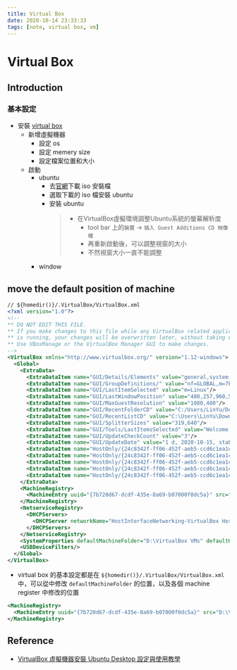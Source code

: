 ```yaml
---
title: Virtual Box
date: 2020-10-14 23:33:33
tags: [note, virtual box, vm]
---
```


# Virtual Box

## Introduction
### 基本設定
- 安裝 [virtual box](https://www.virtualbox.org/wiki/Downloads)
    - 新增虛擬機器
        - 設定 os
        - 設定 memery size
        - 設定檔案位置和大小
    - 啟動
        - ubuntu
            - 去[官網](https://www.ubuntu-tw.org/modules/tinyd0/)下載 iso 安裝檔
            - 選取下載的 iso 檔安裝 ubuntu
            - 安裝 ubuntu
                > - 在VirtualBox虛擬環境調整Ubuntu系統的螢幕解析度
                >     - tool bar 上的`裝置` -> `插入 Guest Additions CD 映像檔`
                >     - 再重新啟動後，可以調整視窗的大小
                >     - 不然視窗大小一直不能調整
        - window
    <!--more-->
## move the default position of machine
```xml
// ${homedir()}/.VirtualBox/VirtualBox.xml
<?xml version="1.0"?>
<!--
** DO NOT EDIT THIS FILE.
** If you make changes to this file while any VirtualBox related application
** is running, your changes will be overwritten later, without taking effect.
** Use VBoxManage or the VirtualBox Manager GUI to make changes.
-->
<VirtualBox xmlns="http://www.virtualbox.org/" version="1.12-windows">
  <Global>
    <ExtraData>
      <ExtraDataItem name="GUI/Details/Elements" value="general,system,preview,display,storage,audio,network,usb,sharedFolders,description"/>
      <ExtraDataItem name="GUI/GroupDefinitions/" value="nf=GLOBAL,m=7b720d67-dcdf-435e-8a69-b07000f0dc5a"/>
      <ExtraDataItem name="GUI/LastItemSelected" value="m=Linux"/>
      <ExtraDataItem name="GUI/LastWindowPosition" value="480,257,960,515"/>
      <ExtraDataItem name="GUI/MaxGuestResolution" value="1080,480"/>
      <ExtraDataItem name="GUI/RecentFolderCD" value="C:/Users/LinYu/Downloads"/>
      <ExtraDataItem name="GUI/RecentListCD" value="C:\Users\LinYu\Downloads\ubuntu-20.04.1-desktop-amd64.iso"/>
      <ExtraDataItem name="GUI/SplitterSizes" value="319,640"/>
      <ExtraDataItem name="GUI/Tools/LastItemsSelected" value="Welcome,Details"/>
      <ExtraDataItem name="GUI/UpdateCheckCount" value="3"/>
      <ExtraDataItem name="GUI/UpdateDate" value="1 d, 2020-10-15, stable, 6.1.14"/>
      <ExtraDataItem name="HostOnly/{24c8342f-ff06-452f-aeb5-ccd6c1ea1cf2}/IPAddress" value="192.168.56.1"/>
      <ExtraDataItem name="HostOnly/{24c8342f-ff06-452f-aeb5-ccd6c1ea1cf2}/IPNetMask" value="255.255.255.0"/>
      <ExtraDataItem name="HostOnly/{24c8342f-ff06-452f-aeb5-ccd6c1ea1cf2}/IPV6Address" value="fe80::2125:2d7d:d367:8975"/>
      <ExtraDataItem name="HostOnly/{24c8342f-ff06-452f-aeb5-ccd6c1ea1cf2}/IPV6PrefixLen" value="64"/>
      <ExtraDataItem name="HostOnly/{24c8342f-ff06-452f-aeb5-ccd6c1ea1cf2}/Name" value="VirtualBox Host-Only Ethernet Adapter"/>
    </ExtraData>
    <MachineRegistry>
      <MachineEntry uuid="{7b720d67-dcdf-435e-8a69-b07000f0dc5a}" src="D:\VirtualBox VMs\Linux\Linux.vbox"/>
    </MachineRegistry>
    <NetserviceRegistry>
      <DHCPServers>
        <DHCPServer networkName="HostInterfaceNetworking-VirtualBox Host-Only Ethernet Adapter" IPAddress="192.168.56.100" networkMask="255.255.255.0" lowerIP="192.168.56.101" upperIP="192.168.56.254" enabled="1"/>
      </DHCPServers>
    </NetserviceRegistry>
    <SystemProperties defaultMachineFolder="D:\VirtualBox VMs" defaultHardDiskFormat="VDI" VRDEAuthLibrary="VBoxAuth" webServiceAuthLibrary="VBoxAuth" LogHistoryCount="3" proxyMode="0" exclusiveHwVirt="false"/>
    <USBDeviceFilters/>
  </Global>
</VirtualBox>
```
- virtual box 的基本設定都是在 `${homedir()}/.VirtualBox/VirtualBox.xml` 中，可以從中修改 `defaultMachineFolder` 的位置，以及各個 machine register 中修改的位置
```xml
<MachineRegistry>
  <MachineEntry uuid="{7b720d67-dcdf-435e-8a69-b07000f0dc5a}" src="D:\VirtualBox VMs\Linux\Linux.vbox"/>
</MachineRegistry>
```

## Reference
- [VirtualBox 虛擬機器安裝 Ubuntu Desktop 設定與使用教學](https://www.kjnotes.com/linux/29)
